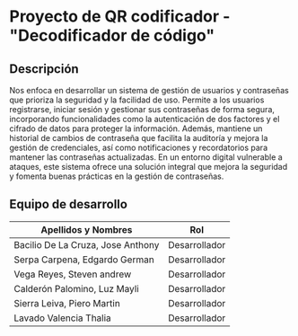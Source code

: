 # Proyecto de QR codificador - "Decodificador de código"
## Descripción
Nos enfoca en desarrollar un sistema de gestión de usuarios y contraseñas que prioriza la seguridad y la facilidad de uso. Permite a los usuarios registrarse, iniciar sesión y gestionar sus contraseñas de forma segura, incorporando funcionalidades como la autenticación de dos factores y el cifrado de datos para proteger la información. Además, mantiene un historial de cambios de contraseña que facilita la auditoría y mejora la gestión de credenciales, así como notificaciones y recordatorios para mantener las contraseñas actualizadas. En un entorno digital vulnerable a ataques, este sistema ofrece una solución integral que mejora la seguridad y fomenta buenas prácticas en la gestión de contraseñas.

## Equipo de desarrollo 
| Apellidos y Nombres | Rol |
|---------------------|-----|
|Bacilio De La Cruza, Jose Anthony| Desarrollador |
|Serpa Carpena, Edgardo German| Desarrollador |
|Vega Reyes, Steven andrew| Desarrollador |
|Calderón Palomino, Luz Mayli| Desarrollador |
|Sierra Leiva, Piero Martin| Desarrollador |
|Lavado Valencia Thalia| Desarrollador |

